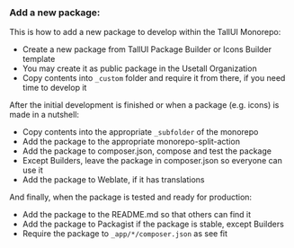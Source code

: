 ### Add a new package:

This is how to add a new package to develop within the TallUI Monorepo:

-   Create a new package from TallUI Package Builder or Icons Builder template
-   You may create it as public package in the Usetall Organization
-   Copy contents into `_custom` folder and require it from there, if you need time to develop it 

After the initial development is finished or when a package (e.g. icons) is made in a nutshell:

-   Copy contents into the appropriate `_subfolder` of the monorepo
-   Add the package to the appropriate monorepo-split-action
-   Add the package to composer.json, compose and test the package
-   Except Builders, leave the package in composer.json so everyone can use it
-   Add the package to Weblate, if it has translations

And finally, when the package is tested and ready for production:

-   Add the package to the README.md so that others can find it
-   Add the package to Packagist if the package is stable, except Builders
-   Require the package to `_app/*/composer.json` as see fit
